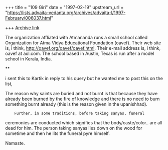 +++
title = "109 Giri"
date = "1997-02-19"
upstream_url = "https://lists.advaita-vedanta.org/archives/advaita-l/1997-February/006037.html"

+++
[Archive link](https://lists.advaita-vedanta.org/archives/advaita-l/1997-February/006037.html)

The organization affliated with Atmananda runs a small school called
Organization for Atma Vidya Educational Foundation (oavef). Their web site
is, i think, http://oavef.org/oavef/oavef.html. Their e-mail address is, i
think, oavef at aol.com. The school based in Austin, Texas is run after a
model school in Kerala, India.

**

i sent this to Kartik in reply to his query but he wanted me to post this on
the list,

The reason why saints are buried and not burnt is that because
they have already been burned by the fire of knowledge and there is no
need to burn something burnt already (this is the reason given in the
upanishhad).

        Further, in some traditions, before taking sanyas, funeral
ceremonies are conducted which signifies that the body/caste/color.. are
all dead for him. The person taking sanyas lies down on the wood for
sometime and then he lits the funeral pyre himself.

Namaste.


